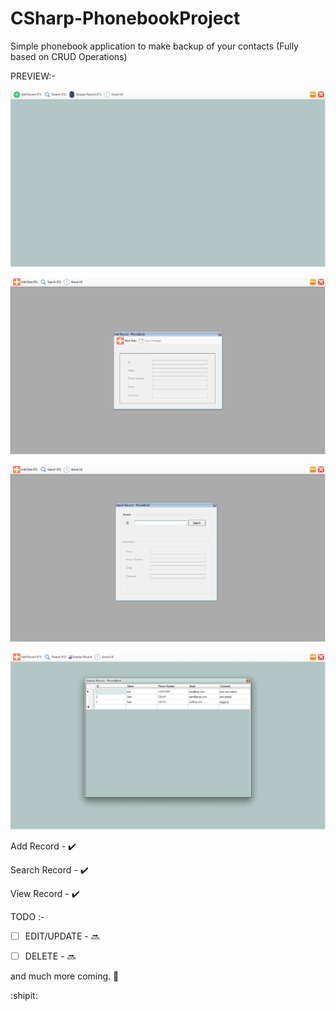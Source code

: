 # CSharp-PhonebookProject

Simple phonebook application to make backup of your contacts (Fully based on CRUD Operations)


PREVIEW:-

![](./Images/1-Phonebook-Snip.jpg)

![](./Images/2-Phonebook-Snip.jpg)

![](./Images/3-Phonebook-Snip.jpg)

![](./Images/4-Phonebook-Snip.jpg)


Add Record - :heavy_check_mark:

Search Record - :heavy_check_mark:

View Record - :heavy_check_mark:

TODO :-

- [ ] EDIT/UPDATE - :soon:

- [ ] DELETE - :soon:

and much more coming. :eyes:

:shipit:

